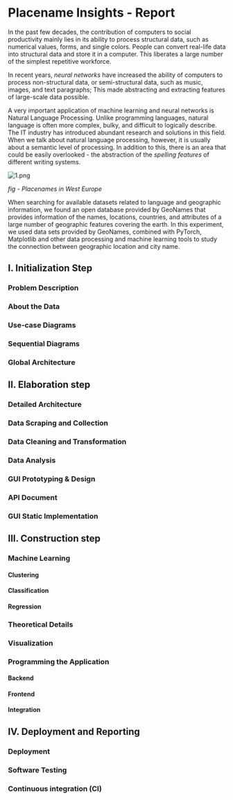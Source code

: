 # Placename Insights - Report

In the past few decades, the contribution of computers to social productivity mainly lies in its ability to process structural data, such as numerical values, forms, and single colors. People can convert real-life data into structural data and store it in a computer. This liberates a large number of the simplest repetitive workforce.

In recent years, *neural networks* have increased the ability of computers to process non-structural data, or semi-structural data, such as music, images, and text paragraphs; This made abstracting and extracting features of large-scale data possible.

A very important application of machine learning and neural networks is Natural Language Processing. Unlike programming languages, natural language is often more complex, bulky, and difficult to logically describe. The IT industry has introduced abundant research and solutions in this field. When we talk about natural language processing, however, it is usually about a semantic level of processing. In addition to this, there is an area that could be easily overlooked - the abstraction of the *spelling features* of different writing systems.

![1.png](https://i.loli.net/2019/06/11/5cffa7c74fbdb95945.png)

*fig - Placenames in West Europe*

When searching for available datasets related to language and geographic information, we found an open database provided by GeoNames that provides information of the names, locations, countries, and attributes of a large number of geographic features covering the earth. In this experiment, we used data sets provided by GeoNames, combined with PyTorch, Matplotlib and other data processing and machine learning tools to study the connection between geographic location and city name.



## I. Initialization Step

### Problem Description

### About the Data

### Use-case Diagrams

### Sequential Diagrams

### Global Architecture



## II. Elaboration step

### Detailed Architecture

### Data Scraping and Collection

### Data Cleaning and Transformation

### Data Analysis

### GUI Prototyping & Design

### API Document

### GUI Static Implementation



## III. Construction step

### Machine Learning

#### Clustering
#### Classification
#### Regression

### Theoretical Details

### Visualization

### Programming the Application

#### Backend
#### Frontend
#### Integration



## IV. Deployment and Reporting

### Deployment

### Software Testing

### Continuous integration (CI)